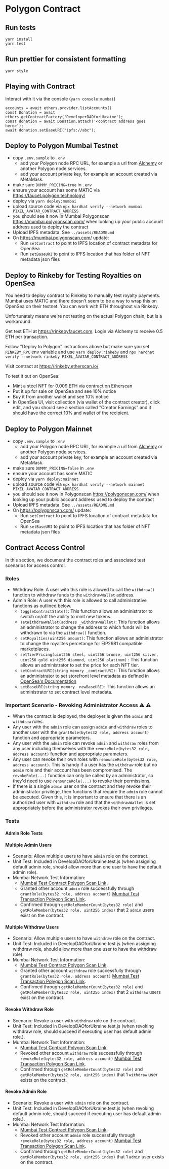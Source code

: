 # Polygon Contract

## Run tests

    yarn install
    yarn test

## Run prettier for consistent formatting

    yarn style

## Playing with Contract

Interact with it via the console (`yarn console:mumbai`)

```
accounts = await ethers.provider.listAccounts()
const Donation = await ethers.getContractFactory('DeveloperDAOforUkraine');
const donation = await Donation.attach('<contract address goes here>');
await donation.setBaseURI("ipfs://abc");
```

## Deploy to Polygon Mumbai Testnet

-   copy `.env.sample` to `.env`
    -   add your Polygon node RPC URL, for example a url from [Alchemy](https://www.alchemy.com/) or another Polygon node services.
    -   add your account private key, for example an account created via MetaMask.
-   make sure `DUMMY_PRICING=true` in `.env`
-   ensure your account has some MATIC via <https://faucet.polygon.technology/>
-   deploy via `yarn deploy:mumbai`
-   upload source code via `npx hardhat verify --network mumbai PIXEL_AVATAR_CONTRACT_ADDRESS`
-   you should see it now in Mumbai Polygonscan <https://mumbai.polygonscan.com/> when looking up your public account address used to deploy the contract
-   Upload IPFS metadata. See `../assets/README.md`
-   On <https://mumbai.polygonscan.com/> update:
    -   Run `setContract` to point to IPFS location of contract metadata for OpenSea
    -   Run `setBaseURI` to point to IPFS location that has folder of NFT metadata json files

## Deploy to Rinkeby for Testing Royalties on OpenSea

You need to deploy contract to Rinkeby to manually test royalty payments. Mumbai uses MATIC and there doesn't seem to be a way to wrap this on OpenSea on their testnet. You can work with ETH throughout via Rinkeby.

Unfortunately means we're not testing on the actual Polygon chain, but is a workaround.

Get test ETH at <https://rinkebyfaucet.com>. Login via Alchemy to receive 0.5 ETH per transaction.

Follow "Deploy to Polygon" instructions above but make sure you set `RINKEBY_RPC` env variable and use `yarn deploy:rinkeby` and `npx hardhat verify --network rinkeby PIXEL_AVATAR_CONTRACT_ADDRESS`

Visit contract at <https://rinkeby.etherscan.io/>

To test it out on OpenSea:

-   Mint a steel NFT for 0.009 ETH via contract on Etherscan
-   Put it up for sale on OpenSea and see 10% notice
-   Buy it from another wallet and see 10% notice
-   In OpenSea UI, visit collection (via wallet of the contract creator), click edit, and you should see a section called "Creator Earnings" and it should have the correct 10% and wallet of the recipient.

## Deploy to Polygon Mainnet

-   copy `.env.sample` to `.env`
    -   add your Polygon node RPC URL, for example a url from [Alchemy](https://www.alchemy.com/) or another Polygon node services.
    -   add your account private key, for example an account created via MetaMask.
-   make sure `DUMMY_PRICING=false` in `.env`
-   ensure your account has some MATIC
-   deploy via `yarn deploy:mainnet`
-   upload source code via `npx hardhat verify --network mainnet PIXEL_AVATAR_CONTRACT_ADDRESS`
-   you should see it now in Polygonscan <https://polygonscan.com/> when looking up your public account address used to deploy the contract
-   Upload IPFS metadata. See `../assets/README.md`
-   On <https://polygonscan.com/> update:
    -   Run `setContract` to point to IPFS location of contract metadata for OpenSea
    -   Run `setBaseURI` to point to IPFS location that has folder of NFT metadata json files

## Contract Access Control

In this section, we document the contract roles and associated test scenarios for access control. 

### Roles
- Withdraw Role: A user with this role is allowed to call the `withdraw()` function to withdraw funds to the `withdrawWallet` address.
- Admin Role: A user with this role is allowed to call administrative functions as outlined below. 
    - `toggleContractState()`: This function allows an administrator to switch on/off the ability to mint new tokens. 
    - `setWithdrawWallet(address _withdrawWallet)`: This function allows an administrator to change the address to which funds will be withdrawn to via the `withdraw()` function.
    - `setRoyalties(uint256 amount)`: This function allows an administrator to change the royalites percetange for EIP2981 compatible marketplaces. 
    - `setTierPricing(uint256 steel, uint256 bronze, uint256 silver, uint256 gold uint256 diamond, uint256 platinum)` : This function allows an administrator to set the price for each NFT tier.
    - `setContractURI(string memory _contractURI)`: This function allows an administrator to set storefront level metadata as defined in [OpenSea's Documentation](https://docs.opensea.io/docs/contract-level-metadata)
    - `setBaseURI(string memory _newBaseURI)`: This function allows an administrator to set contract level metadata. 

### Important Scenario - Revoking Administrator Access ⚠️ ⚠️ 

- When the contract is deployed, the deployer is given the `admin` and `withdraw` roles.
- Any user with the `admin` role can assign `admin` and `withdraw` roles to another user with the `grantRole(bytes32 role, address account)` function and appropriate parameters.
- Any user with the `admin` role can revoke `admin` and `withdraw` roles from any user including themselves with the `revokeRole(bytes32 role, address account)` function and appropriate parameters. 
- Any user can revoke their own roles with `renounceRole(bytes32 role, address account)`. This is handy if a user has the `withdraw` role but no `admin` role and their account has been compromised. The `revokeRole(...)` function can only be called by an administrator, so they'd need to use `renounceRole(...)` to revoke their permissions. 
- If there is a single `admin` user on the contract and they revoke their administrator privilege, then functions that require the `admin` role cannot be executed. Given this, it is important to ensure that there is an authorized user with `withdraw` role and that the `withdrawWallet` is set appropriately before the administrator revokes their own privileges. 


### Tests

#### Admin Role Tests 

#### Multiple Admin Users
- Scenario: Allow multiple users to have `admin` role on the contract. 
- Unit Test: Included in DevelopDAOforUkraine.test.js (when assigning default admin role, should allow more than one user to have the default admin role).
- Mumbai Network Test Information: 
    - [Mumbai Test Contract Polygon Scan Link](https://mumbai.polygonscan.com/address/0x1896C79732e4DF5067EC59e59Bc7D12d3577436B).
    - Granted other account `admin` role successfully through `grantRole(bytes32 role, address account)` [Mumbai Test Transaction Polygon Scan Link](https://mumbai.polygonscan.com/tx/0x28b1a494757f17049dec992d4f6ce3f0e339f16a1338cb7c5fe1a8de87e0843f).
    - Confirmed through `getRoleMemberCount(bytes32 role)` and `getRoleMember(bytes32 role, uint256 index)` that 2 `admin` users exist on the contract. 

#### Multiple Withdraw Users
- Scenario: Allow multiple users to have `withdraw` role on the contract. 
- Unit Test: Included in DevelopDAOforUkraine.test.js (when assigning withdraw role, should allow more than one user to have the withdraw role).
- Mumbai Network Test Information: 
    - [Mumbai Test Contract Polygon Scan Link](https://mumbai.polygonscan.com/address/0x1896C79732e4DF5067EC59e59Bc7D12d3577436B).
    - Granted other account `withdraw` role successfully through `grantRole(bytes32 role, address account)` [Mumbai Test Transaction Polygon Scan Link](https://mumbai.polygonscan.com/tx/0x9d9fb155501c06dd837bd47ac04c698273c891abd9a8eb45c7a8b3e332206e80).
    - Confirmed through `getRoleMemberCount(bytes32 role)` and `getRoleMember(bytes32 role, uint256 index)` that 2 `withdraw` users exist on the contract. 

#### Revoke Withdraw Role 
- Scenario: Revoke a user with `withdraw` role on the contract. 
- Unit Test: Included in DevelopDAOforUkraine.test.js (when revoking withdraw role, should succeed if executing user has default admin role.).
- Mumbai Network Test Information: 
    - [Mumbai Test Contract Polygon Scan Link](https://mumbai.polygonscan.com/address/0x1896C79732e4DF5067EC59e59Bc7D12d3577436B).
    - Revoked other account `withdraw` role successfully through `revokeRole(bytes32 role, address account)` [Mumbai Test Transaction Polygon Scan Link](https://mumbai.polygonscan.com/tx/0xdc5fd35fcd6eee2672b592eeb680cd70b3606b6d664e9c81c48ca8e474b5e18b).
    - Confirmed through `getRoleMemberCount(bytes32 role)` and `getRoleMember(bytes32 role, uint256 index)` that 1 `withdraw` user exists on the contract. 

#### Revoke Admin Role 
- Scenario: Revoke a user with `admin` role on the contract. 
- Unit Test: Included in DevelopDAOforUkraine.test.js (when revoking default admin role, should succeed if executing user has default admin role.).
- Mumbai Network Test Information: 
    - [Mumbai Test Contract Polygon Scan Link](https://mumbai.polygonscan.com/address/0x1896C79732e4DF5067EC59e59Bc7D12d3577436B).
    - Revoked other account `admin` role successfully through `revokeRole(bytes32 role, address account)` [Mumbai Test Transaction Polygon Scan Link](https://mumbai.polygonscan.com/tx/0xc6e27058ddef95042523097481c8c492d1e824a15949a1b500daaee3fad15a99).
    - Confirmed through `getRoleMemberCount(bytes32 role)` and `getRoleMember(bytes32 role, uint256 index)` that 1 `admin` user exists on the contract. 
